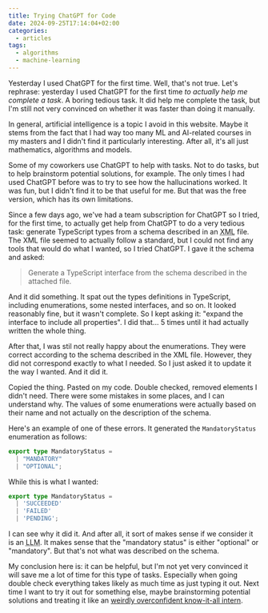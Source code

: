 ```yaml
---
title: Trying ChatGPT for Code
date: 2024-09-25T17:14:04+02:00
categories:
  - articles
tags:
  - algorithms
  - machine-learning
---
```


Yesterday I used ChatGPT for the first time. Well, that's not true. Let's rephrase: yesterday I used ChatGPT for the first time *to actually help me complete a task*. A boring tedious task. It did help me complete the task, but I'm still not very convinced on whether it was faster than doing it manually.

<!--more-->

In general, artificial intelligence is a topic I avoid in this website. Maybe it stems from the fact that I had way too many ML and AI-related courses in my masters and I didn't find it particularly interesting. After all, it's all just mathematics, algorithms and models.

Some of my coworkers use ChatGPT to help with tasks. Not to do tasks, but to help brainstorm potential solutions, for example. The only times I had used ChatGPT before was to try to see how the hallucinations worked. It was fun, but I didn't find it to be that useful for me. But that was the free version, which has its own limitations.

Since a few days ago, we've had a team subscription for ChatGPT so I tried, for the first time, to actually get help from ChatGPT to do a very tedious task: generate TypeScript types from a schema described in an <abbr title="Extensible Markup Language">XML</abbr> file. The XML file seemed to actually follow a standard, but I could not find any tools that would do what I wanted, so I tried ChatGPT. I gave it the schema and asked:

> Generate a TypeScript interface from the schema described in the attached file.

And it did something. It spat out the types definitions in TypeScript, including enumerations, some nested interfaces, and so on. It looked reasonably fine, but it wasn't complete. So I kept asking it: "expand the interface to include all properties". I did that... 5 times until it had actually written the whole thing.

After that, I was stil not really happy about the enumerations. They were correct according to the schema described in the XML file. However, they did not correspond exactly to what I needed. So I just asked it to update it the way I wanted. And it did it.

Copied the thing. Pasted on my code. Double checked, removed elements I didn't need. There were some mistakes in some places, and I can understand why. The values of some enumerations were actually based on their name and not actually on the description of the schema.

Here's an example of one of these errors. It generated the `MandatoryStatus` enumeration as follows:

```typescript
export type MandatoryStatus = 
  | "MANDATORY"
  | "OPTIONAL";
```

While this is what I wanted:

```typescript
export type MandatoryStatus =
  | 'SUCCEEDED'
  | 'FAILED'
  | 'PENDING';
```

I can see why it did it. And after all, it sort of makes sense if we consider it is an <abbr title="Large Language Model">LLM</abbr>. It makes sense that the "mandatory status" is either "optional" or "mandatory". But that's not what was described on the schema.

My conclusion here is: it can be helpful, but I'm not yet very convinced it will save me a lot of time for this type of tasks. Especially when going double check everything takes likely as much time as just typing it out. Next time I want to try it out for something else, maybe brainstorming potential solutions and treating it like an [weirdly overconfident know-it-all intern](https://simonwillison.net/2024/Sep/20/using-llms-for-code/).
